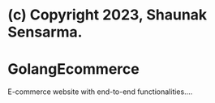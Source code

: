 # (c) Copyright 2023, Shaunak Sensarma.

# GolangEcommerce
E-commerce website with end-to-end functionalities....
